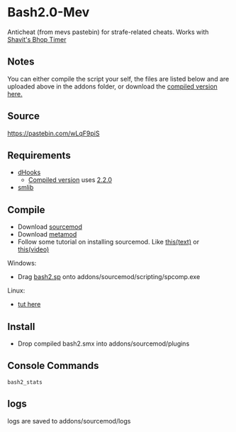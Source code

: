 # Bash2.0-Mev
Anticheat (from mevs pastebin) for strafe-related cheats. Works with [Shavit's Bhop Timer](https://github.com/shavitush/bhoptimer)

## Notes
You can either compile the script your self, the files are listed below and are uploaded above in the addons folder, or download the [compiled version here.](https://github.com/isteinbrook/bash2/blob/master/bash2.smx)

## Source
https://pastebin.com/wLqF9piS

## Requirements
* [dHooks](https://forums.alliedmods.net/showthread.php?t=180114)
  * [Compiled version](https://github.com/isteinbrook/bash2/blob/master/bash2.smx) uses [2.2.0](http://users.alliedmods.net/~drifter/builds/dhooks/2.2/dhooks-2.2.0-hg126-linux.tar.gz)
* [smlib](https://github.com/splewis/smlib)

## Compile
* Download [sourcemod](https://www.sourcemod.net/downloads.php?branch=stable)
* Download [metamod](http://sourcemm.net/downloads.php?branch=stable)
* Follow some tutorial on installing sourcemod. Like [this(text)](https://wiki.alliedmods.net/Installing_SourceMod) or [this(video)](https://www.youtube.com/watch?v=7tz7XCvg75s)

Windows:
* Drag [bash2.sp](https://github.com/isteinbrook/bash2/blob/master/bash2.sp) onto addons/sourcemod/scripting/spcomp.exe

Linux:
* [tut here](https://wiki.alliedmods.net/Compiling_SourceMod_Plugins)

## Install
* Drop compiled bash2.smx into addons/sourcemod/plugins

## Console Commands
```bash2_stats```

## logs
logs are saved to addons/sourcemod/logs
